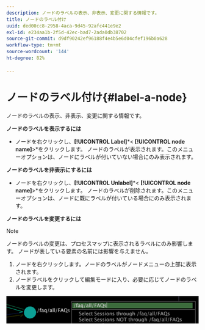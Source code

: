 ```yaml
---
description: ノードのラベルの表示、非表示、変更に関する情報です。
title: ノードのラベル付け
uuid: ded00cc8-2958-4aca-9d45-92afc441e9e2
exl-id: e234aa1b-2f5d-42ec-bad7-2ada0db38702
source-git-commit: d9df90242ef96188f4e4b5e6d04cfef196b0a628
workflow-type: tm+mt
source-wordcount: '144'
ht-degree: 82%

---
```


# ノードのラベル付け{#label-a-node}

ノードのラベルの表示、非表示、変更に関する情報です。

**ノードのラベルを表示するには**

* ノードを右クリックし、**[!UICONTROL Label]***&lt; **[!UICONTROL node name]**>*をクリックします。 ノードのラベルが表示されます。このメニューオプションは、ノードにラベルが付いていない場合にのみ表示されます。

**ノードのラベルを非表示にするには**

* ノードを右クリックし、**[!UICONTROL Unlabel]***&lt; **[!UICONTROL node name]**>*をクリックします。 ノードのラベルが削除されます。このメニューオプションは、ノードに既にラベルが付いている場合にのみ表示されます。

**ノードのラベルを変更するには**

>[!NOTE]
>
>ノードのラベルの変更は、プロセスマップに表示されるラベルにのみ影響します。 ノードが表している要素の名前には影響を与えません。

1. ノードを右クリックします。ノードのラベルがノードメニューの上部に表示されます。
1. ノードラベルをクリックして編集モードに入り、必要に応じてノードのラベルを変更します。

![](assets/mnu_2DProcessMap_label.png)
